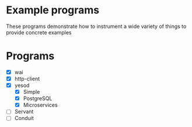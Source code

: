# Example programs

These programs demonstrate how to instrument a wide variety of things to provide concrete examples

# Programs

- [x] wai
- [x] http-client
- [x] yesod
  - [x] Simple
  - [x] PostgreSQL
  - [x] Microservices
- [ ] Servant
- [ ] Conduit

